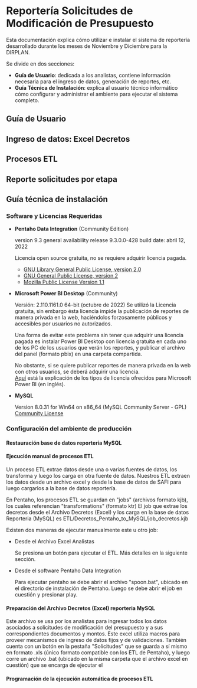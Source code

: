 # Reportería Solicitudes de Modificación de Presupuesto

Esta documentación explica cómo utilizar e instalar el sistema de reportería desarrollado durante los meses de Noviembre y Diciembre para la DIRPLAN. 

Se divide en dos secciones: 
- **Guía de Usuario**: dedicada a los analistas, contiene información necesaria para el ingreso de datos, generación de reportes, etc.
- **Guía Técnica de Instalación**: explica al usuario técnico informático cómo configurar y administrar el ambiente para ejecutar el sistema completo. 

## Guía de Usuario 

## Ingreso de datos: Excel Decretos

## Procesos ETL

## Reporte solicitudes por etapa

## Guía técnica de instalación 

### Software y Licencias Requeridas
- **Pentaho Data Integration** (Community Edition)
  
  version 9.3
  general availability release 9.3.0.0-428
  build date: abril 12, 2022
  
  Licencia open source gratuita, no se requiere adquirir licencia pagada.
    - [GNU Library General Public License, version 2.0](https://www.gnu.org/licenses/old-licenses/lgpl-2.0.en.html)
    - [GNU General Public License, version 2](https://www.gnu.org/licenses/old-licenses/gpl-2.0.en.html)
    - [Mozilla Public License Version 1.1](https://www.mozilla.org/en-US/MPL/1.1/)
    
- **Microsoft Power BI Desktop** (Community)
  
  Versión: 2.110.1161.0 64-bit (octubre de 2022)
  Se utilizó la Licencia gratuita, sin embargo ésta licencia impide la publicación de reportes de manera privada en la web, haciéndolos forzosamente públicos y accesibles por usuarios no autorizados.
  
  Una forma de evitar este problema sin tener que adquirir una licencia pagada es instalar Power BI Desktop con licencia gratuita en cada uno de los PC de los usuarios que verán los reportes, y publicar el archivo del panel (formato pbix) en una carpeta compartida. 
  
  No obstante, si se quiere publicar reportes de manera privada en la web con otros usuarios, se deberá adquirir una licencia.   
  [Aquí](https://learn.microsoft.com/en-us/power-bi/consumer/end-user-license) está la explicación de los tipos de licencia ofrecidos para Microsoft Power BI (en inglés).
  
- **MySQL** 
  
  Version 8.0.31 for Win64 on x86_64 (MySQL Community Server - GPL)
  [Community License](https://www.mysql.com/products/community/)
  
    
### Configuración del ambiente de producción

#### Restauración base de datos **reporteria MySQL**

#### Ejecución manual de procesos ETL
Un proceso ETL extrae datos desde una o varias fuentes de datos, los transforma y luego los carga en otra fuente de datos.
Nuestros ETL extraen los datos desde un archivo excel y desde la base de datos de SAFI para luego cargarlos a la base de datos reportería. 

En Pentaho, los procesos ETL se guardan en "jobs" (archivos formato kjb), los cuales referencian "transformations" (formato ktr)
El job que extrae los decretos desde el Archivo Decretos (Excel) y los carga en la base de datos Reporteria (MySQL) es ETL/Decretos_Pentaho_to_MySQL/job_decretos.kjb

Existen dos maneras de ejecutar manualmente este u otro job:

- Desde el Archivo Excel Analistas

  Se presiona un botón para ejecutar el ETL. Más detalles en la siguiente sección.
  
- Desde el software Pentaho Data Integration 
  
  Para ejecutar pentaho se debe abrir el archivo "spoon.bat", ubicado en el directorio de instalación de Pentaho.
  Luego se debe abrir el job en cuestión y presionar play.


#### Preparación del Archivo Decretos (Excel) **reporteria MySQL**
Este archivo se usa por los analistas para ingresar todos los datos asociados a solicitudes de modificación del presupuesto y a sus correspondientes documentos y montos.
Este excel utiliza macros para proveer mecanismos de ingreso de datos fijos y de validaciones. 
También cuenta con un botón en la pestaña "Solicitudes" que se guarda a sí mismo en formato .xls (único formato compatible con los ETL de Pentaho), y luego corre un archivo .bat (ubicado en la misma carpeta que el archivo excel en cuestión) que se encarga de ejecutar el 


#### Programación de la ejecución automática de procesos ETL

